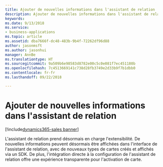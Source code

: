 ```yaml
---
title: Ajouter de nouvelles informations dans l'assistant de relation
description: Ajouter de nouvelles informations dans l'assistant de relation
keywords: 
ms.date: 9/13/2018
ms.service:
- business-applications
ms.topic: article
ms.assetid: dba7666f-dc48-483b-9b4f-72262df96d88
author: jasonmsft
ms.author: jasonhui
manager: AnnBe
ms.translationtype: HT
ms.sourcegitcommit: 9a509b6e98583d8782e00c5c0e081f7ec451180b
ms.openlocfilehash: 7c4513669141c738d28fb3749e2d33b9f7b1dbb0
ms.contentlocale: fr-fr
ms.lasthandoff: 09/22/2018

---
```


# <a name="extend-relationship-assistant-with-new-insights"></a>Ajouter de nouvelles informations dans l'assistant de relation

[!include[dynamics365-sales banner](../includes/dynamics365-sales.md)]

L'assistant de relation prend désormais en charge l'extensibilité.  De nouvelles informations peuvent désormais être affichées dans l'interface de l'assistant de relation, avec de nouveaux types de cartes créés et affichés via un SDK. De plus, l'intégration directe à la configuration de l'assistant de relation offre une expérience transparente pour l'activation de carte.



